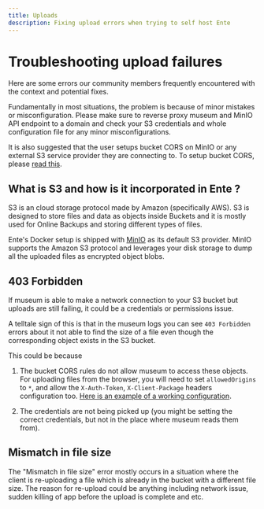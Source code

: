 ```yaml
---
title: Uploads
description: Fixing upload errors when trying to self host Ente
---
```


# Troubleshooting upload failures 

Here are some errors our community members frequently encountered with the
context and potential fixes.

Fundamentally in most situations, the problem is because of minor mistakes or
misconfiguration. Please make sure to reverse proxy museum and MinIO API 
endpoint to a domain and check your S3 credentials and whole configuration 
file for any minor misconfigurations.

It is also suggested that the user setups bucket CORS on MinIO or any external
S3 service provider they are connecting to. To setup bucket CORS, please [read
this](/self-hosting/troubleshooting/bucket-cors).

## What is S3 and how is it incorporated in Ente ?

S3 is an cloud storage protocol made by Amazon (specifically AWS). S3 is designed to store
files and data as objects inside Buckets and it is mostly used for Online
Backups and storing different types of files. 

Ente's Docker setup is shipped with [MinIO](https://min.io/) as its default S3 provider. 
MinIO supports the Amazon S3 protocol and leverages your disk storage to 
dump all the uploaded files as encrypted object blobs.

## 403 Forbidden

If museum is able to make a network connection to your S3 bucket but
uploads are still failing, it could be a credentials or permissions issue.

A telltale sign of this is that in the museum logs you can see `403 Forbidden`
errors about it not able to find the size of a file even though the
corresponding object exists in the S3 bucket.

This could be because

1.  The bucket CORS rules do not allow museum to access these objects. For
    uploading files from the browser, you will need to set `allowedOrigins` to
    `*`, and allow the `X-Auth-Token`, `X-Client-Package` headers configuration
    too. [Here is an example of a working
    configuration](https://github.com/ente-io/ente/discussions/1764#discussioncomment-9478204).

2.  The credentials are not being picked up (you might be setting the correct
    credentials, but not in the place where museum reads them from).

## Mismatch in file size 

The "Mismatch in file size" error mostly occurs in a situation where the client is re-uploading a file which is already in the bucket with a different
file size. The reason for re-upload could be anything including network issue,
sudden killing of app before the upload is complete and etc. 
